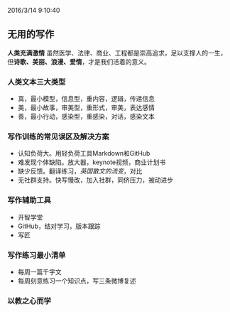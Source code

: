2016/3/14 9:10:40 
## 无用的写作
**人类充满激情**
虽然医学、法律、商业、工程都是崇高追求，足以支撑人的一生，但**诗歌、美丽、浪漫、爱情**，才是我们活着的意义。

### 人类文本三大类型
- 真，最小模型，信息型，重内容，逻辑，传递信息
- 美，最小故事，审美型，重形式，审美，表达感情
- 善，最小行动，感染型，重感染，对话，感染文本

### 写作训练的常见误区及解决方案
- 认知负荷大。用轻负荷工具Markdown和GitHub
- 难发现个体缺陷。放大器，keynote视频，商业计划书
- 缺少反馈。翻译练习，*英国散文的流变*，对比
- 无社群支持。快写慢改，加入社群，同侪压力，被动进步

### 写作辅助工具
- 开智学堂
- GitHub，结对学习，版本跟踪
- 写匠

### 写作练习最小清单
- 每周一篇千字文
- 每周刻意练习一个知识点，写三条微博复述

### 以教之心而学
